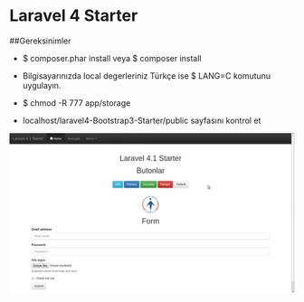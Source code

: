 # Laravel 4 Starter

##Gereksinimler

* $ composer.phar install veya $ composer install

* Bilgisayarınızda local degerleriniz Türkçe ise $ LANG=C komutunu uygulayın.

* $ chmod -R 777 app/storage

* localhost/laravel4-Bootstrap3-Starter/public sayfasını kontrol et

![](/public/assets/img/screenshot.png "Home")
